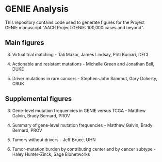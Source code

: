 # GENIE Analysis

This repository contains code used to generate figures for the Project GENIE 
manuscript "AACR Project GENIE: 100,000 cases and beyond".  

## Main figures 

3. Virtual trial matching - Tali Mazor, James Lindsay, Priti Kumari, DFCI

4. Actionable and resistant mutations - Michelle Green and  Jonathan Bell, DUKE

5. Driver mutations in rare cancers - Stephen-John Sammut, Gary Doherty, CRUK 

## Supplemental figures

3. Gene-level mutation frequencies in GENIE versus TCGA - Matthew Galvin, Brady Bernard, PROV

4. Summary of gene-level mutation frequencies - Matthew Galvin, Brady Bernard, PROV

6. Tumors without drivers - Jeff Bruce, UHN

7. Tumor-mutation burden by contributing center and by cancer subtype - Haley Hunter-Zinck, Sage Bionetworks
